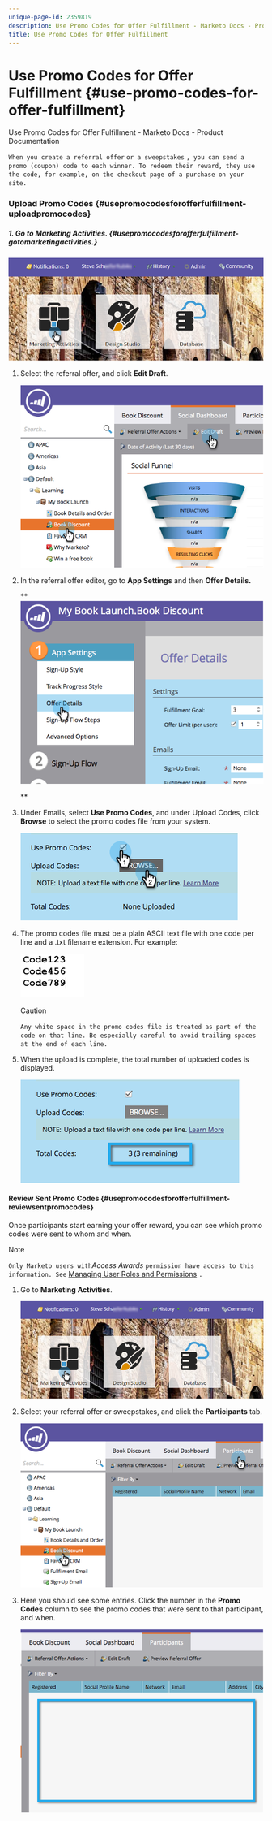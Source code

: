 ```yaml
---
unique-page-id: 2359819
description: Use Promo Codes for Offer Fulfillment - Marketo Docs - Product Documentation
title: Use Promo Codes for Offer Fulfillment
---
```


# Use Promo Codes for Offer Fulfillment {#use-promo-codes-for-offer-fulfillment}

Use Promo Codes for Offer Fulfillment - Marketo Docs - Product Documentation

`When you create a referral offer` `or a sweepstakes` `, you can send a promo (coupon) code to each winner. To redeem their reward, they use the code, for example, on the checkout page of a purchase on your site.`

### Upload Promo Codes {#usepromocodesforofferfulfillment-uploadpromocodes}

##### 1. Go to Marketing Activities. {#usepromocodesforofferfulfillment-gotomarketingactivities.}

![](assets/login-marketing-activities-2.png)

1. Select the referral offer, and click **Edit Draft**.

   ![](assets/image2015-4-22-11-3a16-3a45.png)

1. In the referral offer editor, go to **App Settings** and then **Offer Details.**

   ** ![](assets/image2015-4-22-11-3a23-3a39.png)

   **

1. Under Emails, select **Use Promo Codes**, and under Upload Codes, click **Browse** to select the promo codes file from your system.

   ![](assets/image2015-4-22-12-3a52-3a43.png)

1. The promo codes file must be a plain ASCII text file with one code per line and a .txt filename extension. For example:

   ![](assets/image2015-4-22-13-3a2-3a23.png)

   >[!CAUTION]
   >
   >
   >`Any white space in the promo codes file is treated as part of the code on that line. Be especially careful to avoid trailing spaces at the end of each line.`

1. When the upload is complete, the total number of uploaded codes is displayed.

   ![](assets/image2015-4-22-13-3a8-3a31.png)

#### Review Sent Promo Codes {#usepromocodesforofferfulfillment-reviewsentpromocodes}

Once participants start earning your offer reward, you can see which promo codes were sent to whom and when.

>[!NOTE]
>
>`Only Marketo users with`*Access Awards* `permission have access to this information. See` [Managing User Roles and Permissions](../../../../../welcome-to-marketo-docs/product-docs/administration/users-and-roles/managing-user-roles-and-permissions.md) `.`

1. Go to **Marketing Activities**.

   ![](assets/login-marketing-activities-2.png)

1. Select your referral offer or sweepstakes, and click the **Participants** tab.

   ![](assets/image2015-4-22-11-3a36-3a22.png)

1. Here you should see some entries. Click the number in the **Promo Codes** column to see the promo codes that were sent to that participant, and when.

   ![](assets/image2015-4-22-11-3a36-3a43.png)

